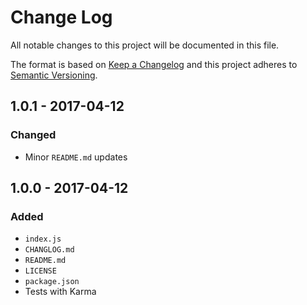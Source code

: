 # Change Log
All notable changes to this project will be documented in this file.

The format is based on [Keep a Changelog](http://keepachangelog.com/)
and this project adheres to [Semantic Versioning](http://semver.org/).

## 1.0.1 - 2017-04-12
### Changed
 - Minor `README.md` updates

## 1.0.0 - 2017-04-12
### Added
 - `index.js`
 - `CHANGLOG.md`
 - `README.md`
 - `LICENSE`
 - `package.json`
 - Tests with Karma
